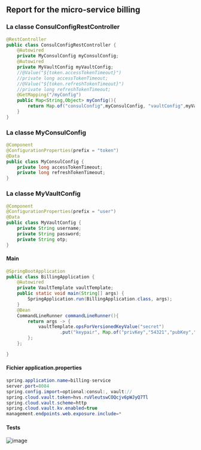 ## Report for the micro-service billing


### La classe ConsulConfigRestController
```java
@RestController
public class ConsulConfigRestController {
    @Autowired
    private MyConsulConfig myConsulConfig;
    @Autowired
    private MyVaultConfig myVaultConfig;
    //@Value("${token.accessTokenTimeout}")
    //private long accessTokenTimeout;
    //@Value("${token.refreshTokenTimeout}")
    //private long refreshTokenTimeout;
    @GetMapping("/myConfig")
    public Map<String,Object> myConfig(){
        return Map.of("consulConfig",myConsulConfig, "vaultConfig",myVaultConfig);
    }
}
```

### La classe MyConsulConfig
```java
@Component
@ConfigurationProperties(prefix = "token")
@Data
public class MyConsulConfig {
    private long accessTokenTimeout;
    private long refreshTokenTimeout;
}
```

### La classe MyVaultConfig
```java
@Component
@ConfigurationProperties(prefix = "user")
@Data
public class MyVaultConfig {
    private String username;
    private String password;
    private String otp;
}
```

#### Main
```java
@SpringBootApplication
public class BillingApplication {
	@Autowired
	private VaultTemplate vaultTemplate;
	public static void main(String[] args) {
		SpringApplication.run(BillingApplication.class, args);
	}
	@Bean
	CommandLineRunner commandLineRunner(){
		return args -> {
			vaultTemplate.opsForVersionedKeyValue("secret")
					.put("keypair", Map.of("privKey","54321","pubKey","8999"));
		};
	};

}
```

#### Fichier application.properties
```java
spring.application.name=billing-service
server.port=8084
spring.config.import=optional:consul:, vault://
spring.cloud.vault.token=hvs.ruVleutswCOQcjv6pWJyQ7Tl
spring.cloud.vault.scheme=http
spring.cloud.vault.kv.enabled=true
management.endpoints.web.exposure.include=*
```

#### Tests
![image](https://github.com/WebProjDeveloper/JEE_All_Activities/assets/125798807/bf29554a-85af-442d-b0c4-795f6437e1d8)

